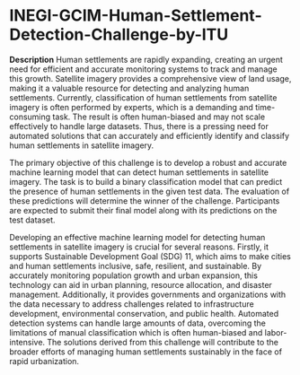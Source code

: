 # INEGI-GCIM-Human-Settlement-Detection-Challenge-by-ITU

**Description**
Human settlements are rapidly expanding, creating an urgent need for efficient and accurate monitoring systems to track and manage this growth. Satellite imagery provides a comprehensive view of land usage, making it a valuable resource for detecting and analyzing human settlements. Currently, classification of human settlements from satellite imagery is often performed by experts, which is a demanding and time-consuming task. The result is often human-biased and may not scale effectively to handle large datasets. Thus, there is a pressing need for automated solutions that can accurately and efficiently identify and classify human settlements in satellite imagery.

The primary objective of this challenge is to develop a robust and accurate machine learning model that can detect human settlements in satellite imagery. The task is to build a binary classification model that can predict the presence of human settlements in the given test data. The evaluation of these predictions will determine the winner of the challenge. Participants are expected to submit their final model along with its predictions on the test dataset.

Developing an effective machine learning model for detecting human settlements in satellite imagery is crucial for several reasons. Firstly, it supports Sustainable Development Goal (SDG) 11, which aims to make cities and human settlements inclusive, safe, resilient, and sustainable. By accurately monitoring population growth and urban expansion, this technology can aid in urban planning, resource allocation, and disaster management. Additionally, it provides governments and organizations with the data necessary to address challenges related to infrastructure development, environmental conservation, and public health. Automated detection systems can handle large amounts of data, overcoming the limitations of manual classification which is often human-biased and labor-intensive. The solutions derived from this challenge will contribute to the broader efforts of managing human settlements sustainably in the face of rapid urbanization.
